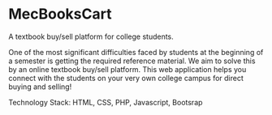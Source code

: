 # MecBooksCart
A textbook buy/sell platform for college students. 

One of the most significant difficulties faced by students at the beginning of a semester is getting the required reference material. We aim to solve this by an online textbook buy/sell platform. This web application helps you connect with the students on your very own college campus for direct buying and selling!

Technology Stack: HTML, CSS, PHP, Javascript, Bootsrap
